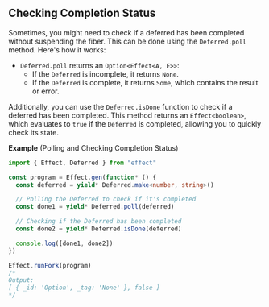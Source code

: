 ## Checking Completion Status

Sometimes, you might need to check if a deferred has been completed without suspending the fiber. This can be done using the `Deferred.poll` method. Here's how it works:

- `Deferred.poll` returns an `Option<Effect<A, E>>`:
  - If the `Deferred` is incomplete, it returns `None`.
  - If the `Deferred` is complete, it returns `Some`, which contains the result or error.

Additionally, you can use the `Deferred.isDone` function to check if a deferred has been completed. This method returns an `Effect<boolean>`, which evaluates to `true` if the `Deferred` is completed, allowing you to quickly check its state.

**Example** (Polling and Checking Completion Status)

```ts twoslash
import { Effect, Deferred } from "effect"

const program = Effect.gen(function* () {
  const deferred = yield* Deferred.make<number, string>()

  // Polling the Deferred to check if it's completed
  const done1 = yield* Deferred.poll(deferred)

  // Checking if the Deferred has been completed
  const done2 = yield* Deferred.isDone(deferred)

  console.log([done1, done2])
})

Effect.runFork(program)
/*
Output:
[ { _id: 'Option', _tag: 'None' }, false ]
*/
```
